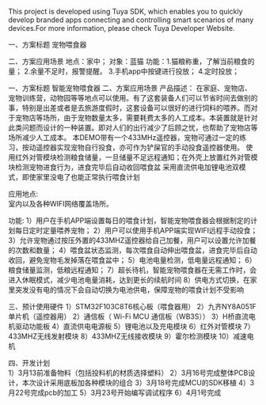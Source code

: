 This project is developed using Tuya SDK, which enables you to quickly develop branded apps connecting and controlling smart scenarios of many devices.For more information, please check Tuya Developer Website.

一、方案标题
宠物喂食器

二、方案应用场景
地点：家中；
对象：蓝猫
功能：1.猫粮称重，了解当前粮食的量；
     2.余量不足时，报警提醒。
     3.手机app中按键进行投放；
     4.定时投放；


一、方案标题
 智能宠物喂食器
二、方案应用场景
产品描述： 
        在家庭、宠物店、宠物训练营，动物园等等地点可以使用。有了这套装备人们可以节省时间去做别的事，特别是出差或者是去旅游度假时，这套设备可以很好的进行饲料的喂养。而对于宠物店等场所，由于宠物数量太多，需要耗费太多的人工成本。本装置就是针对此类问题而设计的一种装置。即对人们的出行减少了后顾之忧，也帮助了宠物店等场所减少人工成本。
本DEMO带有一个433MHz遥控器，宠物可通过一定的练习，按动遥控器实现宠物自行投食，亦可作为铲屎官的手动投食遥控器使用。
使用红外对管模块检测粮食储量，一旦储量不足远程通知；在外壳上放置红外对管模块检测宠物进食行为，进食完毕后自动收回喂食盆
采用直流供电加锂电池双模式，即使家里没电了也能正常执行喂食计划
    
      
应用地点:  
        室内以及各种WIFI网络覆盖场所。
      
功能: 
        1）用户在手机APP端设置每日的喂食计划，智能宠物喂食器会根据制定的计划每日定时定量喂养宠物；
        2）用户可以使用手机APP端实现WIFI远程手动投食；
        3）允许宠物通过按压外置的433MHZ遥控器给自己加餐，用户可以设置允许加餐的次数和数量；
        4）喂食盆状态监测，每次喂食自动伸出喂食盆，进食完毕后自动收回，避免宠物毛发掉落在喂食盆中；
        5）电池电量检测，低电量远程通知；
        6）粮食储量监测，低粮远程通知；
        7）超长待机，智能宠物喂食器在无需工作时，会进入休眠模式，减少电池电量消耗，达到更长的续航时间
        8）供电方式切换，在家里突发没有电的情况下会自动切换为电池供电，保障宠物的喂食计划不受影响

三、预计使用硬件
1）STM32F103C8T6核心板（喂食器用）
2）九齐NY8A051F单片机（遥控器用）
2）通信板（ Wi-Fi MCU 通信板（WB3S））
3）H桥直流电机驱动功能板
4）直流供电电源板
5）锂电池以及充电模块
6）红外对管模块
7）433MHZ无线发射模块
8）433MHZ无线接收模块
9）霍尔检测模块
10）减速电机

四、开发计划  
1）3月13前准备物料（包括投料机的材质选择塑料）
2）3月16号完成整体PCB设计，本次设计采用底板加各种模块的组合 
3）3月18号完成MCU的SDK移植
4）3月22号完成pcb的加工
5）3月23号开始编写调试程序
6）4月1号完成

